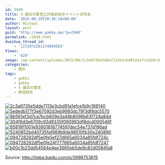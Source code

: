 ```yaml
---
id: 2940
title: S-最后の警官公开直前纳凉イベント试写会
date: '2015-08-29T20:36:18+08:00'
author: Michael
layout: post
guid: 'http://www.gakky.me/?p=2940'
permalink: /2940.html
duoshuo_thread_id:
    - '1272072281174049583'
Views:
    - '429'
image: /wp-content/uploads/2015/08/2c3a9735e5dde7113e3cbd91a1efce1b9c166140.jpg
categories:
    - 图片
tags:
    - gakki
    - gakky
    - S-最后の警官
    - 新垣结衣
---
```


[![2c3a9735e5dde7113e3cbd91a1efce1b9c166140](http://www.yui-aragaki.org/wp-content/uploads/2015/08/2c3a9735e5dde7113e3cbd91a1efce1b9c166140.jpg)](http://www.yui-aragaki.org/wp-content/uploads/2015/08/2c3a9735e5dde7113e3cbd91a1efce1b9c166140.jpg "2c3a9735e5dde7113e3cbd91a1efce1b9c166140") [![5ededb177f3e67092d3eb9983dc79f3df8dc5570](http://www.yui-aragaki.org/wp-content/uploads/2015/08/5ededb177f3e67092d3eb9983dc79f3df8dc5570.jpg)](http://www.yui-aragaki.org/wp-content/uploads/2015/08/5ededb177f3e67092d3eb9983dc79f3df8dc5570.jpg "5ededb177f3e67092d3eb9983dc79f3df8dc5570") [![8b561ef3d7ca7bcb609e3a48b8096b63f724a84d](http://www.yui-aragaki.org/wp-content/uploads/2015/08/8b561ef3d7ca7bcb609e3a48b8096b63f724a84d.jpg)](http://www.yui-aragaki.org/wp-content/uploads/2015/08/8b561ef3d7ca7bcb609e3a48b8096b63f724a84d.jpg "8b561ef3d7ca7bcb609e3a48b8096b63f724a84d") [![304f6d3e6709c93d9335f090993df8dcd000546f](http://www.yui-aragaki.org/wp-content/uploads/2015/08/304f6d3e6709c93d9335f090993df8dcd000546f.jpg)](http://www.yui-aragaki.org/wp-content/uploads/2015/08/304f6d3e6709c93d9335f090993df8dcd000546f.jpg "304f6d3e6709c93d9335f090993df8dcd000546f") [![85819f1001e93901818774597dec54e737d196ad](http://www.yui-aragaki.org/wp-content/uploads/2015/08/85819f1001e93901818774597dec54e737d196ad.jpg)](http://www.yui-aragaki.org/wp-content/uploads/2015/08/85819f1001e93901818774597dec54e737d196ad.jpg "85819f1001e93901818774597dec54e737d196ad") [![5240852bd40735faf669b9de98510fb30e240890](http://www.yui-aragaki.org/wp-content/uploads/2015/08/5240852bd40735faf669b9de98510fb30e240890.jpg)](http://www.yui-aragaki.org/wp-content/uploads/2015/08/5240852bd40735faf669b9de98510fb30e240890.jpg "5240852bd40735faf669b9de98510fb30e240890") [![094728292df5e0fe5ef27d665a6034a85fdf724c](http://www.yui-aragaki.org/wp-content/uploads/2015/08/094728292df5e0fe5ef27d665a6034a85fdf724c.jpg)](http://www.yui-aragaki.org/wp-content/uploads/2015/08/094728292df5e0fe5ef27d665a6034a85fdf724c.jpg "094728292df5e0fe5ef27d665a6034a85fdf724c") [![094728292df5e0fe24f777665a6034a85fdf7247](http://www.yui-aragaki.org/wp-content/uploads/2015/08/094728292df5e0fe24f777665a6034a85fdf7247.jpg)](http://www.yui-aragaki.org/wp-content/uploads/2015/08/094728292df5e0fe24f777665a6034a85fdf7247.jpg "094728292df5e0fe24f777665a6034a85fdf7247") [![b00c1b23dd54564e4ee3665eb5de9c82d0584fa8](http://www.yui-aragaki.org/wp-content/uploads/2015/08/b00c1b23dd54564e4ee3665eb5de9c82d0584fa8.jpg)](http://www.yui-aragaki.org/wp-content/uploads/2015/08/b00c1b23dd54564e4ee3665eb5de9c82d0584fa8.jpg "b00c1b23dd54564e4ee3665eb5de9c82d0584fa8")

Source: <http://tieba.baidu.com/p/3998753615>